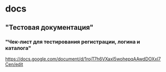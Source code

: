 # docs
## "Тестовая документация"
### "Чек-лист для тестирования регистрации, логина и каталога"
https://docs.google.com/document/d/1rojT7h6VXaxI5wohepqAAwdDOXxI7Cen/edit
